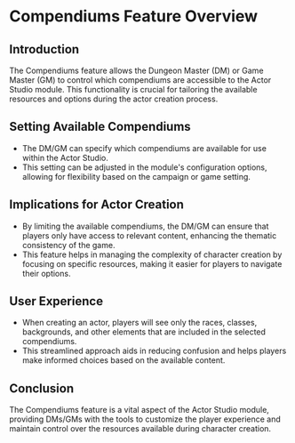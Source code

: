 # Compendiums Feature Overview

## Introduction
The Compendiums feature allows the Dungeon Master (DM) or Game Master (GM) to control which compendiums are accessible to the Actor Studio module. This functionality is crucial for tailoring the available resources and options during the actor creation process.

## Setting Available Compendiums
- The DM/GM can specify which compendiums are available for use within the Actor Studio.
- This setting can be adjusted in the module's configuration options, allowing for flexibility based on the campaign or game setting.

## Implications for Actor Creation
- By limiting the available compendiums, the DM/GM can ensure that players only have access to relevant content, enhancing the thematic consistency of the game.
- This feature helps in managing the complexity of character creation by focusing on specific resources, making it easier for players to navigate their options.

## User Experience
- When creating an actor, players will see only the races, classes, backgrounds, and other elements that are included in the selected compendiums.
- This streamlined approach aids in reducing confusion and helps players make informed choices based on the available content.

## Conclusion
The Compendiums feature is a vital aspect of the Actor Studio module, providing DMs/GMs with the tools to customize the player experience and maintain control over the resources available during character creation.